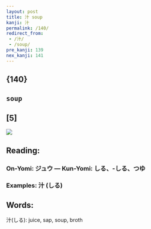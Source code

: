 ```yaml
---
layout: post
title: 汁 soup
kanji: 汁
permalink: /140/
redirect_from:
 - /汁/
 - /soup/
pre_kanji: 139
nex_kanji: 141
---
```


## {140}

## `soup`

## [5]

<div class="stroke"><img src="E6B181.png" /></div>

## Reading:

### On-Yomi: ジュウ &mdash; Kun-Yomi: しる、-しる、つゆ

### Examples: 汁 (しる)

## Words:

汁(しる): juice, sap, soup, broth
